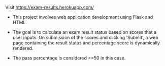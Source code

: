 Visit https://exam-results.herokuapp.com/

- This project involves web application development using Flask and HTML.

- The goal is to calculate an exam result status based on scores that a user inputs. On submission of the scores and clicking 'Submit', a web page containing the result status and percentage score is dynamically rendered.

- The pass percentage is considered >=50 in this case.
